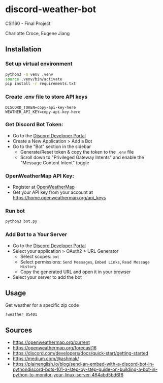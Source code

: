 # discord-weather-bot
CSI160 - Final Project

Charlotte Croce, Eugene Jiang

## Installation

### Set up virtual environment
```bash
python3 -m venv .venv
source .venv/bin/activate
pip install -r requirements.txt
```

### Create .env file to store API keys
```
DISCORD_TOKEN=copy-api-key-here
WEATHER_API_KEY=copy-api-key-here
```

### Get Discord Bot Token:
- Go to the [Discord Developer Portal](https://discord.com/developers/applications)
- Create a New Application > Add a Bot
- Go to the "Bot" section in the sidebar
  - Generate/Reset token & copy the token to the `.env` file
  - Scroll down to "Privileged Gateway Intents" and enable the "Message Content Intent" toggle

### OpenWeatherMap API Key:
- Register at [OpenWeatherMap](https://openweathermap.org/api)
- Get your API key from your account at https://home.openweathermap.org/api_keys

### Run bot
```bash
python3 bot.py
```

### Add Bot to a Your Server
- Go to the [Discord Developer Portal](https://discord.com/developers/applications)
- Select your application > OAuth2 > URL Generator
  - Select scopes: `bot`
  - Select permissions: `Send Messages`, `Embed Links`, `Read Message History`
  - Copy the generated URL and open it in your browser
- Select your server to add the bot

## Usage
Get weather for a specific zip code
```
!weather 05401
```


## Sources
- https://openweathermap.org/current
- https://openweathermap.org/forecast16
- https://discord.com/developers/docs/quick-start/getting-started
- https://medium.com/@ashmak/
- https://plainenglish.io/blog/send-an-embed-with-a-discord-bot-in-pythondiscord-bots-101-a-step-by-step-guide-on-building-a-bot-in-python-to-monitor-your-linux-server-464abd5bd6f6

